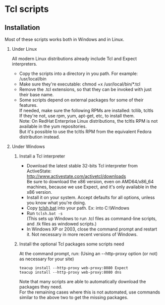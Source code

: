 Tcl scripts
===========

Installation
------------

Most of these scripts works both in Windows and in Linux. 

1. Under Linux  

   All modern Linux distributions already include Tcl and Expect interpreters.

   - Copy the scripts into a directory in you path. For example: /usr/local/bin
   - Make sure they're executable: chmod +x /usr/local/bin/*.tcl
   - Remove the .tcl extensions, so that they can be invoked with just their base name.
   - Some scripts depend on external packages for some of their features.  
     If needed, make sure the following RPMs are installed: tcllib, tcltls  
     If they're not, use rpm, yum, apt-get, etc, to install them.  
     Note: On RedHat Enterprise Linux distributions, the tcltls RPM is not available in the yum repositories.  
           But it's possible to use the tcltls RPM from the equivalent Fedora distribution instead.

2. Under Windows

   1. Install a Tcl interpreter

      - Download the latest stable 32-bits Tcl interpreter from ActiveState:  
        http://www.activestate.com/activetcl/downloads  
        Be sure to download the x86 version, even on AMD64/x86_64 machines, because we use Expect,
        and it's only available in the x86 version.
      - Install it on your system. Accept defaults for all options, unless you know what you're doing.
      - Copy [tclsh.bat](../Batch) into your path. Ex: into C:\Windows
      - Run `tclsh.bat -s`  
        (This sets up Windows to run .tcl files as command-line scripts, and .tk files as windowed scripts.)
      - In Windows XP or 2003, close the command prompt and restart it. Not necessary in more recent versions of Windows.

   2. Install the optional Tcl packages some scripts need  

      At the command prompt, run: (Using an --http-proxy option (or not) as necessary for your site)

      ```
      teacup install --http-proxy web-proxy:8080 Expect
      teacup install --http-proxy web-proxy:8080 dns
      ```  

      Note that many scripts are able to automatically download the packages they need.  
      For the remaining cases where this is not automated, use commands similar to the above two to get the missing packages.

